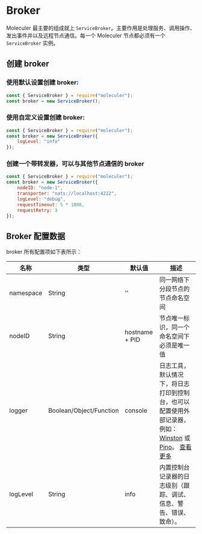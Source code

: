 # Broker

Moleculer 最主要的组成就上 `ServiceBroker`。主要作用是处理服务、调用操作、发出事件并以及远程节点通信。每一个 Moleculer 节点都必须有一个 `ServiceBroker` 实例。

## 创建 broker

### 使用默认设置创建 broker:

```javascript
const { ServiceBroker } = require("moleculer");
const broker = new ServiceBroker();
```

### 使用自定义设置创建 broker:

```javascript
const { ServiceBroker } = require("moleculer");
const broker = new ServiceBroker({
    logLevel: "info"
});
```

### 创建一个带转发器，可以与其他节点通信的 broker

```javascript
const { ServiceBroker } = require("moleculer");
const broker = new ServiceBroker({
    nodeID: "node-1",
    transporter: "nats://localhost:4222",
    logLevel: "debug",
    requestTimeout: 5 * 1000,
    requestRetry: 3
});
```

## Broker 配置数据

broker 所有配置项如下表所示：

| 名称 | 类型 | 默认值 | 描述 |
| --- | --- | --- | --- |
| namespace | String | '' |  同一网络下分段节点的节点命名空间 |
| nodeID | String | hostname + PID | 节点唯一标识，同一个命名空间下必须是唯一值 |
| logger | Boolean/Object/Function | console | 日志工具，默认情况下，将日志打印到控制台，也可以配置使用外部记录器，例如：[Winston](https://github.com/winstonjs/winston) 或 [Pino](https://github.com/pinojs/pino)。 [查看更多](https://moleculer.services/docs/0.13/logging.html) |
| logLevel | String | info | 内置控制台记录器的日志级别（跟踪、调试、信息、警告、错误、致命）。 |


